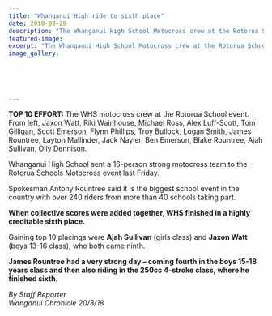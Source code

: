 ```yaml
---
title: "Whanganui High ride to sixth place"
date: 2018-03-20
description: "The Whanganui High School Motocross crew at the Rotorua Schools event, 16 & 17 March 2018..."
featured-image: 
excerpt: "The Whanganui High School Motocross crew at the Rotorua Schools event, 16 and 17 March 2018."
image_gallery:
	
	
	
	
	
---
```


<p><strong>TOP 10 EFFORT: </strong>The WHS motocross crew at the Rotorua School event. From left, Jaxon Watt, Riki Wainhouse, Michael Ross, Alex Luff-Scott, Tom Gilligan, Scott Emerson, Flynn Phillips, Troy Bullock, Logan Smith, James Rountree, Layton Mallinder, Jack Nayler, Ben Emerson, Blake Rountree, Ajah Sullivan, Olly Dennison.</p>
<p class="element element-paragraph">Whanganui High School sent a 16-person strong motocross team to the Rotorua Schools Motocross event last Friday.</p>
<p class="element element-paragraph">Spokesman Antony Rountree said it is the biggest school event in the country with over 240 riders from more than 40 schools taking part.</p>
<p class="element element-paragraph"><strong>When collective scores were added together, WHS finished in a highly creditable sixth place.</strong></p>
<p class="element element-paragraph">Gaining top 10 placings were <strong>Ajah Sullivan</strong> (girls class) and <strong>Jaxon Watt</strong> (boys 13-16 class), who both came ninth.</p>
<p class="element element-paragraph"><strong>James Rountree</strong> <strong>had a very strong day &ndash; coming fourth in the boys 15-18 years class and then also riding in the 250cc 4-stroke class, where he finished sixth.</strong></p>
<p><em>By Staff Reporter<br />Wanganui Chronicle 20/3/18</em></p>

